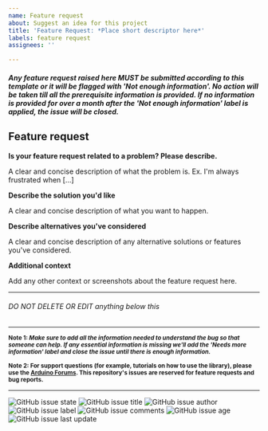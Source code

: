 ```yaml
---
name: Feature request
about: Suggest an idea for this project
title: 'Feature Request: *Place short descriptor here*'
labels: feature request
assignees: ''

---
```

##### Any feature request raised here MUST be submitted according to this template or it will be flagged with 'Not enough information'. No action will be taken till all the prerequisite information is provided. If no information is provided for over a month after the 'Not enough information' label is applied, the issue will be closed.

## Feature request

**Is your feature request related to a problem? Please describe.**

A clear and concise description of what the problem is. Ex. I'm always frustrated when [...]

**Describe the solution you'd like**

A clear and concise description of what you want to happen.

**Describe alternatives you've considered**

A clear and concise description of any alternative solutions or features you've considered.

**Additional context**

Add any other context or screenshots about the feature request here.

<hr>

###### DO NOT DELETE OR EDIT anything below this

<hr>

<sub> <b> Note 1: _Make sure to add **all the information needed to understand the bug** so that someone can help. If any essential information is missing we'll add the 'Needs more information' label and close the issue until there is enough information._ </b></sub>

<sub> <b> Note 2: For support questions (for example, tutorials on how to use the library), please use the [Arduino Forums](http://forum.arduino.cc/index.php?topic=324009.0). This repository's issues are reserved for feature requests and bug reports. </b></sub>

<hr>

![GitHub issue state](https://img.shields.io/github/issues/detail/s/Marzogh/SPIFlash/14.svg) ![GitHub issue title](https://img.shields.io/github/issues/detail/title/Marzogh/SPIFlash/14.svg) ![GitHub issue author](https://img.shields.io/github/issues/detail/u/Marzogh/SPIFlash/14.svg) ![GitHub issue label](https://img.shields.io/github/issues/detail/label/Marzogh/SPIFlash/14.svg) ![GitHub issue comments](https://img.shields.io/github/issues/detail/comments/Marzogh/SPIFlash/14.svg) ![GitHub issue age](https://img.shields.io/github/issues/detail/age/Marzogh/SPIFlash/14.svg) ![GitHub issue last update](https://img.shields.io/github/issues/detail/last-update/Marzogh/SPIFlash/14.svg)

